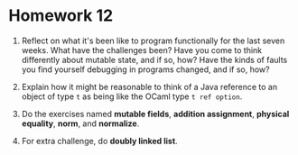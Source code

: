 # Homework 12

1. Reflect on what it's been like to program functionally
   for the last seven weeks.  What have the challenges been? Have you
   come to think differently about mutable state, and if so, how?  Have
   the kinds of faults you find yourself debugging in programs changed,
   and if so, how?
   
2. Explain how it might be reasonable to think of a Java reference
   to an object of type `t` as being like the OCaml type `t ref option`.
   
3. Do the exercises named **mutable fields**, **addition assignment**,
   **physical equality**, **norm**, and **normalize**.
 
4. For extra challenge, do **doubly linked list**.
